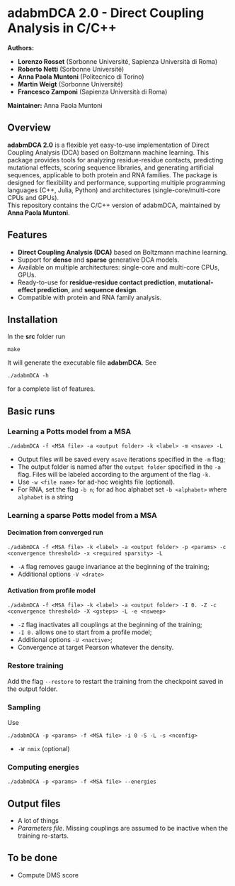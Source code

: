 # adabmDCA 2.0 - Direct Coupling Analysis in C/C++

**Authors:**  
- **Lorenzo Rosset** (Sorbonne Université, Sapienza Università di Roma)
- **Roberto Netti** (Sorbonne Université)
- **Anna Paola Muntoni** (Politecnico di Torino)
- **Martin Weigt** (Sorbonne Université)
- **Francesco Zamponi** (Sapienza Università di Roma)
  
**Maintainer:** Anna Paola Muntoni

## Overview

**adabmDCA 2.0** is a flexible yet easy-to-use implementation of Direct Coupling Analysis (DCA) based on Boltzmann machine learning. This package provides tools for analyzing residue-residue contacts, predicting mutational effects, scoring sequence libraries, and generating artificial sequences, applicable to both protein and RNA families. The package is designed for flexibility and performance, supporting multiple programming languages (C++, Julia, Python) and architectures (single-core/multi-core CPUs and GPUs).  
This repository contains the C/C++ version of adabmDCA, maintained by **Anna Paola Muntoni**.

## Features

- **Direct Coupling Analysis (DCA)** based on Boltzmann machine learning.
- Support for **dense** and **sparse** generative DCA models.
- Available on multiple architectures: single-core and multi-core CPUs, GPUs.
- Ready-to-use for **residue-residue contact prediction**, **mutational-effect prediction**, and **sequence design**.
- Compatible with protein and RNA family analysis.

## Installation
In the __src__ folder run
```
make
```
It will generate the executable file __adabmDCA__. See 
```
./adabmDCA -h
```
for a complete list of features.

## Basic runs


### Learning a Potts model from a MSA

```
./adabmDCA -f <MSA file> -a <output folder> -k <label> -m <nsave> -L
```
  - Output files will be saved every `nsave` iterations specified in the `-m` flag;
  - The output folder is named after the `output folder` specified in the `-a` flag. Files will be labeled according to the argument of the flag `-k`.
  - Use `-w <file name>` for ad-hoc weights file (optional).
  - For RNA, set the flag `-b n`; for ad hoc alphabet set `-b <alphabet>` where `alphabet` is a string

### Learning a sparse Potts model from a MSA

#### Decimation from converged run
```
./adabmDCA -f <MSA file> -k <label> -a <output folder> -p <params> -c <convergence threshold> -x <required sparsity> -L
```
  - `-A` flag removes gauge invariance at the beginning of the training;
  - Additional options `-V <drate>`

#### Activation from profile model
```
./adabmDCA -f <MSA file> -k <label> -a <output folder> -I 0. -Z -c <convergence threshold> -X <gsteps> -L -e <nsweep>
```
  - `-Z` flag inactivates all couplings at the beginning of the training;
  - `-I 0.` allows one to start from a profile model;
  - Additional options `-U <nactive>`;
  - Convergence at target Pearson whatever the density.

### Restore training
Add the flag `--restore` to restart the training from the checkpoint saved in the output folder.

### Sampling
Use
```
./adabmDCA -p <params> -f <MSA file> -i 0 -S -L -s <nconfig>
```
  - `-W nmix` (optional)


### Computing energies
```
./adabmDCA -p <params> -f <MSA file> --energies
```


## Output files
  - A lot of things
  - _Parameters file_. Missing couplings are assumed to be inactive when the training re-starts.

## To be done
  - Compute DMS score
